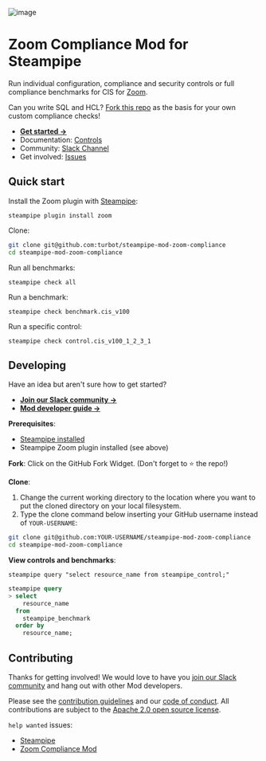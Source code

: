 ![image](https://hub.steampipe.io/images/mods/turbot/zoom-compliance-social-graphic.png)

# Zoom Compliance Mod for Steampipe

Run individual configuration, compliance and security controls or full compliance benchmarks for CIS for [Zoom](https://zoom.us).

Can you write SQL and HCL? [Fork this repo](#developing) as the basis for your own custom compliance checks!

- **[Get started →](https://hub.steampipe.io/mods/turbot/zoom_compliance)**
- Documentation: [Controls](https://hub.steampipe.io/mods/turbot/zoom_compliance/controls)
- Community: [Slack Channel](https://join.slack.com/t/steampipe/shared_invite/zt-oij778tv-lYyRTWOTMQYBVAbtPSWs3g)
- Get involved: [Issues](https://github.com/turbot/steampipe-mod-zoom-compliance/issues)

## Quick start

Install the Zoom plugin with [Steampipe](https://steampipe.io):

```shell
steampipe plugin install zoom
```

Clone:

```sh
git clone git@github.com:turbot/steampipe-mod-zoom-compliance
cd steampipe-mod-zoom-compliance
```

Run all benchmarks:

```shell
steampipe check all
```

Run a benchmark:

```shell
steampipe check benchmark.cis_v100
```

Run a specific control:

```shell
steampipe check control.cis_v100_1_2_3_1
```

## Developing

Have an idea but aren't sure how to get started?

- **[Join our Slack community →](https://join.slack.com/t/steampipe/shared_invite/zt-oij778tv-lYyRTWOTMQYBVAbtPSWs3g)**
- **[Mod developer guide →](https://steampipe.io/docs/steampipe-mods/writing-mods.md)**

**Prerequisites**:

- [Steampipe installed](https://steampipe.io/downloads)
- Steampipe Zoom plugin installed (see above)

**Fork**:
Click on the GitHub Fork Widget. (Don't forget to :star: the repo!)

**Clone**:

1. Change the current working directory to the location where you want to put the cloned directory on your local filesystem.
2. Type the clone command below inserting your GitHub username instead of `YOUR-USERNAME`:

```sh
git clone git@github.com:YOUR-USERNAME/steampipe-mod-zoom-compliance
cd steampipe-mod-zoom-compliance
```

**View controls and benchmarks**:

```
steampipe query "select resource_name from steampipe_control;"
```

```sql
steampipe query
> select
    resource_name
  from
    steampipe_benchmark
  order by
    resource_name;
```

## Contributing

Thanks for getting involved! We would love to have you [join our Slack community](https://join.slack.com/t/steampipe/shared_invite/zt-oij778tv-lYyRTWOTMQYBVAbtPSWs3g) and hang out with other Mod developers.

Please see the [contribution guidelines](https://github.com/turbot/steampipe/blob/main/CONTRIBUTING.md) and our [code of conduct](https://github.com/turbot/steampipe/blob/main/CODE_OF_CONDUCT.md). All contributions are subject to the [Apache 2.0 open source license](https://github.com/turbot/steampipe-mod-zoom-compliance/blob/main/LICENSE).

`help wanted` issues:

- [Steampipe](https://github.com/turbot/steampipe/labels/help%20wanted)
- [Zoom Compliance Mod](https://github.com/turbot/steampipe-mod-zoom-compliance/labels/help%20wanted)
